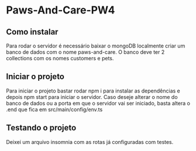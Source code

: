 # Paws-And-Care-PW4

## Como instalar

Para rodar o servidor é necessário baixar o mongoDB localmente criar um banco de dados com o nome paws-and-care. O banco deve ter
2 collections com os nomes customers e pets.

## Iniciar o projeto

Para iniciar o projeto bastar rodar npm i para instalar as dependências e depois npm start para iniciar o servidor.
Caso deseje alterar o nome do banco de dados ou a porta em que o servidor vai ser iniciado, basta altera o .end que fica em src/main/config/env.ts

## Testando o projeto

Deixei um arquivo insomnia com as rotas já configuradas com testes.
